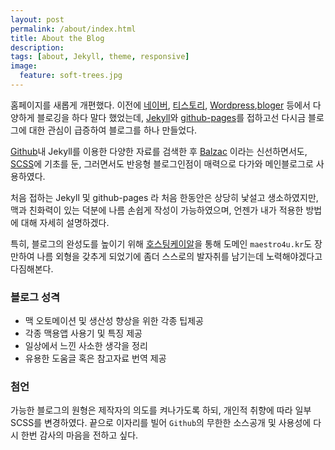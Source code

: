 ```yaml
---
layout: post
permalink: /about/index.html
title: About the Blog
description: 
tags: [about, Jekyll, theme, responsive]
image:
  feature: soft-trees.jpg
---
```


홈페이지를 새롭게 개편했다. 이전에 [네이버](http://www.naver.com), [티스토리](http://www.tistory.com), [Wordpress](https://wordpress.com/),[bloger](https://www.blogger.com/start) 등에서 다양하게 블로깅을 하다 말다 했었는데, [Jekyll](http://jekyllrb.com/)와 [github-pages](https://pages.github.com/)를 접하고선 다시금 블로그에 대한 관심이 급증하여 블로그를 하나 만들었다.

[Github](https://github.com/)내 Jekyll를 이용한 다양한 자료를 검색한 후 [Balzac](https://github.com/ColeTownsend/Balzac-for-Jekyll) 이라는 신선하면서도, [SCSS](http://sass-lang.com/)에 기초를 둔, 그러면서도 반응형 블로그인점이 매력으로 다가와 메인블로그로 사용하였다.

처음 접하는 Jekyll 및 github-pages 라 처음 한동안은 상당히 낯설고 생소하였지만, 맥과 친화력이 있는 덕분에 나름 손쉽게 작성이 가능하였으며, 언젠가 내가 적용한 방법에 대해 자세히 설명하겠다.

특히, 블로그의 완성도를 높이기 위해 [호스팅케이알](https://www.hosting.kr/)을 통해 도메인 `maestro4u.kr`도 장만하여 나름 외형을 갖추게 되었기에 좀더 스스로의 발자취를 남기는데 노력해야겠다고 다짐해본다.

### 블로그 성격
* 맥 오토메이션 및 생산성 향상을 위한 각종 팁제공
* 각종 맥용앱 사용기 및 특징 제공
* 일상에서 느낀 사소한 생각을 정리
* 유용한 도움글 혹은 참고자료 번역 제공

### 첨언
가능한 블로그의 원형은 제작자의 의도를 켜나가도록 하되, 개인적 취향에 따라 일부 SCSS를 변경하였다. 끝으로 이자리를 빌어 `Github`의 무한한 소스공개 및 사용성에 다시 한번 감사의 마음을 전하고 싶다.
